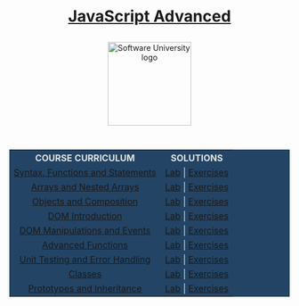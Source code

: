 <!DOCTYPE html>
<html lang="en">

<head>
    <meta charset="UTF-8">
    <meta http-equiv="X-UA-Compatible" content="IE=edge">
    <meta name="viewport" content="width=device-width, initial-scale=1.0">
</head>

<body>
    <div align="center">
        <h1 style="color:white">
            <a href="https://github.com/todorkrastev/SoftUni-Software-Engineering/tree/main/JavaScript/M03_JavaScriptAdvanced/L00_CourseIntroduction"
                target="_blank">JavaScript Advanced</a>
        </h1>
        <a href="https://softuni.bg/curriculum" target="_blank">
            <img src="https://upload.wikimedia.org/wikipedia/commons/7/76/Logo_Software_University_%28SoftUni%29_-_blue.png"
                alt="Software University logo" style="position:relative; width:150px; padding:10px; margin: 0 auto;">
        </a>
    </div>
    <br>
    <div align="center">
        <table style="width:100%; max-width:1000px; background-color:#234465; color:#e4e4e4">
            <tr>
                <th style="text-align:center; vertical-align: middle;">COURSE CURRICULUM</th>
                <th style="text-align:center; vertical-align: middle;">SOLUTIONS</th>
            </tr>
            <tr>
                <td style="text-align:center; vertical-align: middle;">
                    <a href="https://github.com/todorkrastev/SoftUni-Software-Engineering/tree/main/JavaScript/M03_JavaScriptAdvanced/L01_SyntaxFunctionsAndStatements/Presentation"
                        target="_blank">Syntax, Functions and Statements</a>
                </td>
                <td style="text-align:center; vertical-align: middle;">
                    <a href="https://github.com/todorkrastev/SoftUni-Software-Engineering/tree/main/JavaScript/M03_JavaScriptAdvanced/L01_SyntaxFunctionsAndStatements/Lab"
                        target="_blank">Lab</a> |
                    <a href="https://github.com/todorkrastev/SoftUni-Software-Engineering/tree/main/JavaScript/M03_JavaScriptAdvanced/L01_SyntaxFunctionsAndStatements/Exercises"
                        target="_blank">Exercises</a>
                </td>
            </tr>
            <tr>
                <td style="text-align:center; vertical-align: middle;">
                    <a href="https://github.com/todorkrastev/SoftUni-Software-Engineering/tree/main/JavaScript/M03_JavaScriptAdvanced/L02_ArraysAndNestedArrays/Presentation"
                        target="_blank">Arrays and Nested Arrays</a>
                </td>
                <td style="text-align:center; vertical-align: middle;">
                    <a href="https://github.com/todorkrastev/SoftUni-Software-Engineering/tree/main/JavaScript/M03_JavaScriptAdvanced/L02_ArraysAndNestedArrays/Lab"
                        target="_blank">Lab</a> |
                    <a href="https://github.com/todorkrastev/SoftUni-Software-Engineering/tree/main/JavaScript/M03_JavaScriptAdvanced/L02_ArraysAndNestedArrays/Exercises"
                        target="_blank">Exercises</a>
                </td>
            </tr>
            <tr>
                <td style="text-align:center; vertical-align: middle;">
                    <a href="https://github.com/todorkrastev/SoftUni-Software-Engineering/tree/main/JavaScript/M03_JavaScriptAdvanced/L03_ObjectsAndComposition/Presentation"
                        target="_blank">Objects and Composition</a>
                </td>
                <td style="text-align:center; vertical-align: middle;">
                    <a href="https://github.com/todorkrastev/SoftUni-Software-Engineering/tree/main/JavaScript/M03_JavaScriptAdvanced/L03_ObjectsAndComposition/Lab"
                        target="_blank">Lab</a> |
                    <a href="https://github.com/todorkrastev/SoftUni-Software-Engineering/tree/main/JavaScript/M03_JavaScriptAdvanced/L03_ObjectsAndComposition/Exercises"
                        target="_blank">Exercises</a>
                </td>
            </tr>
            <tr>
                <td style="text-align:center; vertical-align: middle;">
                    <a href="https://github.com/todorkrastev/SoftUni-Software-Engineering/tree/main/JavaScript/M03_JavaScriptAdvanced/L04_DOMIntroduction/Presentation"
                        target="_blank">DOM Introduction</a>
                </td>
                <td style="text-align:center; vertical-align: middle;">
                    <a href="https://github.com/todorkrastev/SoftUni-Software-Engineering/tree/main/JavaScript/M03_JavaScriptAdvanced/L04_DOMIntroduction/Lab"
                        target="_blank">Lab</a> |
                    <a href="https://github.com/todorkrastev/SoftUni-Software-Engineering/tree/main/JavaScript/M03_JavaScriptAdvanced/L04_DOMIntroduction/Exercises"
                        target="_blank">Exercises</a>
                </td>
            </tr>
            <tr>
                <td style="text-align:center; vertical-align: middle;">
                    <a href="https://github.com/todorkrastev/SoftUni-Software-Engineering/tree/main/JavaScript/M03_JavaScriptAdvanced/L05_DOMManipulationsAndEvents/Presentation"
                        target="_blank">DOM Manipulations and Events</a>
                </td>
                <td style="text-align:center; vertical-align: middle;">
                    <a href="https://github.com/todorkrastev/SoftUni-Software-Engineering/tree/main/JavaScript/M03_JavaScriptAdvanced/L05_DOMManipulationsAndEvents/Lab"
                        target="_blank">Lab</a> |
                    <a href="https://github.com/todorkrastev/SoftUni-Software-Engineering/tree/main/JavaScript/M03_JavaScriptAdvanced/L05_DOMManipulationsAndEvents/Exercises"
                        target="_blank">Exercises</a>
                </td>
            </tr>
            <tr>
                <td style="text-align:center; vertical-align: middle;">
                    <a href="https://github.com/todorkrastev/SoftUni-Software-Engineering/tree/main/JavaScript/M03_JavaScriptAdvanced/L06_AdvancedFunctions/Presentation"
                        target="_blank">Advanced Functions</a>
                </td>
                <td style="text-align:center; vertical-align: middle;">
                    <a href="https://github.com/todorkrastev/SoftUni-Software-Engineering/tree/main/JavaScript/M03_JavaScriptAdvanced/L06_AdvancedFunctions/Lab"
                        target="_blank">Lab</a> |
                    <a href="https://github.com/todorkrastev/SoftUni-Software-Engineering/tree/main/JavaScript/M03_JavaScriptAdvanced/L06_AdvancedFunctions/Exercises"
                        target="_blank">Exercises</a>
                </td>
            </tr>
            <tr>
                <td style="text-align:center; vertical-align: middle;">
                    <a href="https://github.com/todorkrastev/SoftUni-Software-Engineering/tree/main/JavaScript/M03_JavaScriptAdvanced/L07_UnitTestingAndErrorHandling/Presentation"
                        target="_blank">Unit Testing and Error Handling</a>
                </td>
                <td style="text-align:center; vertical-align: middle;">
                    <a href="https://github.com/todorkrastev/SoftUni-Software-Engineering/tree/main/JavaScript/M03_JavaScriptAdvanced/L07_UnitTestingAndErrorHandling/Lab"
                        target="_blank">Lab</a> |
                    <a href="https://github.com/todorkrastev/SoftUni-Software-Engineering/tree/main/JavaScript/M03_JavaScriptAdvanced/L07_UnitTestingAndErrorHandling/Exercises"
                        target="_blank">Exercises</a>
                </td>
            </tr>
            <tr>
                <td style="text-align:center; vertical-align: middle;">
                    <a href="https://github.com/todorkrastev/SoftUni-Software-Engineering/tree/main/JavaScript/M03_JavaScriptAdvanced/L08_Classes/Presentation"
                        target="_blank">Classes</a>
                </td>
                <td style="text-align:center; vertical-align: middle;">
                    <a href="https://github.com/todorkrastev/SoftUni-Software-Engineering/tree/main/JavaScript/M03_JavaScriptAdvanced/L08_Classes/Lab"
                        target="_blank">Lab</a> |
                    <a href="https://github.com/todorkrastev/SoftUni-Software-Engineering/tree/main/JavaScript/M03_JavaScriptAdvanced/L08_Classes/Exercises"
                        target="_blank">Exercises</a>
                </td>
            </tr>
            <tr>
                <td style="text-align:center; vertical-align: middle;">
                    <a href="https://github.com/todorkrastev/SoftUni-Software-Engineering/tree/main/JavaScript/M03_JavaScriptAdvanced/L09_PrototypesAndInheritance/Presentation"
                        target="_blank">Prototypes and Inheritance</a>
                </td>
                <td style="text-align:center; vertical-align: middle;">
                    <a href="https://github.com/todorkrastev/SoftUni-Software-Engineering/tree/main/JavaScript/M03_JavaScriptAdvanced/L09_PrototypesAndInheritance/Lab"
                        target="_blank">Lab</a> |
                    <a href="https://github.com/todorkrastev/SoftUni-Software-Engineering/tree/main/JavaScript/M03_JavaScriptAdvanced/L09_PrototypesAndInheritance/Exercises"
                        target="_blank">Exercises</a>
                </td>
            </tr>
</body>

</html>
